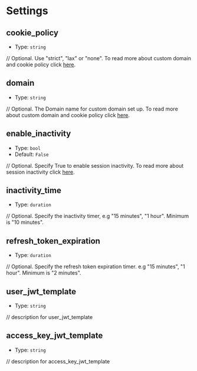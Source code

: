 
Settings
========



cookie_policy
-------------

- Type: `string` 

// Optional. Use "strict", "lax" or "none". To read more about custom domain and cookie policy click [here](https://docs.descope.com/how-to-deploy-to-production/custom-domain).



domain
------

- Type: `string` 

// Optional. The Domain name for custom domain set up. To read more about custom domain and cookie policy click [here](https://docs.descope.com/how-to-deploy-to-production/custom-domain).



enable_inactivity
-----------------

- Type: `bool`
- Default: `False`

// Optional. Specify True to enable session inactivity. To read more about session inactivity click [here](https://docs.descope.com/project-settings#session-inactivity).



inactivity_time
---------------

- Type: `duration` 

// Optional. Specify the inactivity timer, e.g "15 minutes", "1 hour". Minimum is "10 minutes".



refresh_token_expiration
------------------------

- Type: `duration` 

// Optional. Specify the refresh token expiration timer.  e.g "15 minutes", "1 hour". Minimum is "2 minutes".



user_jwt_template
-----------------

- Type: `string` 

// description for user_jwt_template



access_key_jwt_template
-----------------------

- Type: `string` 

// description for access_key_jwt_template
